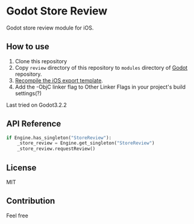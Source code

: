 # Godot Store Review

Godot store review module for iOS.

## How to use

1. Clone this repository
1. Copy `review` directory of this repository to `modules` directory of [Godot](https://github.com/godotengine/godot) repository.
1. [Recompile the iOS export template](https://docs.godotengine.org/en/stable/development/compiling/compiling_for_ios.html).
1. Add the -ObjC linker flag to Other Linker Flags in your project's build settings(?)

Last tried on Godot3.2.2

## API Reference

```python
if Engine.has_singleton("StoreReview"):
    _store_review = Engine.get_singleton("StoreReview")
    _store_review.requestReview()
```

## License

MIT

## Contribution

Feel free
